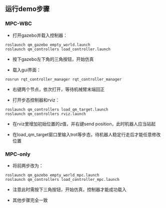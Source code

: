 ## 运行demo步骤
### MPC-WBC
- 打开gazebo并载入控制器：
```
roslaunch qm_gazebo empty_world.launch
roslaunch qm_controllers load_controller.launch
```

- 按下gazebo左下角的三角按钮，开始仿真

- 载入gui界面：
```
rosrun rqt_controller_manager rqt_controller_manager
```

- 右键两个节点，依次打开，等待机械臂末端回正

- 打开步态控制器和rviz：
```
roslaunch qm_controllers load_qm_target.launch 
roslaunch qm_controllers rviz.launch
```

- 在rviz里增加初始位置的z值，并右键send position，此时机器人应当站起

- 在load_qm_target窗口里输入trot等步态，待机器人稳定行走后才能任意修改位置

### MPC-only
- 将前两步改为：
```
roslaunch qm_gazebo empty_world_mpc.launch
roslaunch qm_controllers load_controller_mpc.launch
```
- 注意此时需按下三角按钮，开始仿真，控制器才能成功载入

- 其他步骤完全一致
